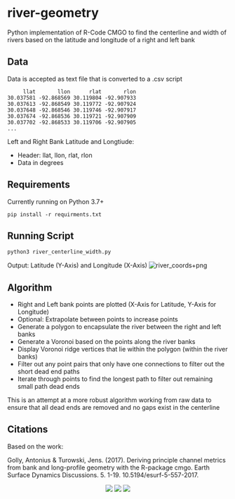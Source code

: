 # river-geometry

Python implementation of R-Code CMGO to find the centerline and width of rivers based on the latitude and longitude of a right and left bank

## Data
Data is accepted as text file that is converted to a .csv script

```
     llat       llon      rlat       rlon
30.037581 -92.868569 30.119804 -92.907933
30.037613 -92.868549 30.119772 -92.907924
30.037648 -92.868546 30.119746 -92.907917
30.037674 -92.868536 30.119721 -92.907909
30.037702 -92.868533 30.119706 -92.907905
...
```

Left and Right Bank Latitude and Longtiude:
- Header: llat, llon, rlat, rlon
- Data in degrees

## Requirements
Currently running on Python 3.7+

```
pip install -r requirments.txt
```

## Running Script

```python
python3 river_centerline_width.py 
```

Output: Latitude (Y-Axis) and Longitude (X-Axis)
![river_coords+png](https://raw.githubusercontent.com/cyschneck/river-geometry/main/data/river_coords.png)

## Algorithm
- Right and Left bank points are plotted (X-Axis for Latitude, Y-Axis for Longitude)
- Optional: Extrapolate between points to increase points 
- Generate a polygon to encapsulate the river between the right and left banks
- Generate a Voronoi based on the points along the river banks
- Display Voronoi ridge vertices that lie within the polygon (within the river banks)
- Filter out any point pairs that only have one connections to filter out the short dead end paths
- Iterate through points to find the longest path to filter out remaining small path dead ends

This is an attempt at a more robust algorithm working from raw data to ensure that all dead ends are removed and no gaps exist in the centerline

## Citations
Based on the work:

Golly, Antonius & Turowski, Jens. (2017). Deriving principle channel metrics from bank and long-profile geometry with the R-package cmgo. Earth Surface Dynamics Discussions. 5. 1-19. 10.5194/esurf-5-557-2017. 

 <p align="center">
  <img src="https://user-images.githubusercontent.com/22159116/222872092-e0b579cc-4f84-4f49-aa53-397785fb9bf2.png" />
  <img src="https://user-images.githubusercontent.com/22159116/222872119-7c485ee2-4ffd-413a-9e4f-b043b122d2bb.png" />
  <img src="https://user-images.githubusercontent.com/22159116/222872019-12931138-9e10-4e51-aa1e-552e72d09af0.png" />
</p>


